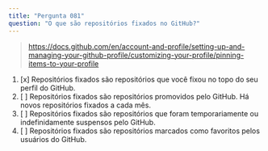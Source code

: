 ```yaml
---
title: "Pergunta 081"
question: "O que são repositórios fixados no GitHub?"
---
```



> https://docs.github.com/en/account-and-profile/setting-up-and-managing-your-github-profile/customizing-your-profile/pinning-items-to-your-profile
1. [x] Repositórios fixados são repositórios que você fixou no topo do seu perfil do GitHub.
1. [ ] Repositórios fixados são repositórios promovidos pelo GitHub. Há novos repositórios fixados a cada mês.
1. [ ] Repositórios fixados são repositórios que foram temporariamente ou indefinidamente suspensos pelo GitHub.
1. [ ] Repositórios fixados são repositórios marcados como favoritos pelos usuários do GitHub.
